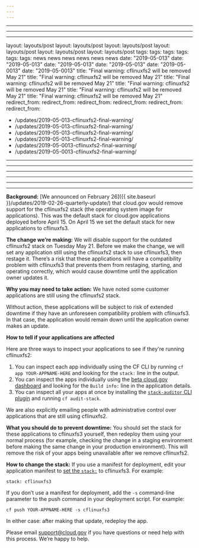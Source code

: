 ```yaml
---
---
---
```

---
---
---
layout: layouts/post
layout: layouts/post
layout: layouts/post
layout: layouts/post
layout: layouts/post
layout: layouts/post
tags:
tags:
tags:
tags:
tags:
tags:
  news
  news
  news
  news
  news
  news
date: "2019-05-013"
date: "2019-05-013"
date: "2019-05-013"
date: "2019-05-013"
date: "2019-05-0013"
date: "2019-05-0013"
title: "Final warning: cflinuxfs2 will be removed May 21" 
title: "Final warning: cflinuxfs2 will be removed May 21" 
title: "Final warning: cflinuxfs2 will be removed May 21" 
title: "Final warning: cflinuxfs2 will be removed May 21" 
title: "Final warning: cflinuxfs2 will be removed May 21" 
title: "Final warning: cflinuxfs2 will be removed May 21" 
redirect_from:
redirect_from:
redirect_from:
redirect_from:
redirect_from:
redirect_from:
  - /updates/2019-05-013-cflinuxfs2-final-warning/
  - /updates/2019-05-013-cflinuxfs2-final-warning/
  - /updates/2019-05-013-cflinuxfs2-final-warning/
  - /updates/2019-05-013-cflinuxfs2-final-warning/
  - /updates/2019-05-0013-cflinuxfs2-final-warning/
  - /updates/2019-05-0013-cflinuxfs2-final-warning/
---
---
---
---
---
---

**Background:** [We announced on February 26]({{ site.baseurl }}/updates/2019-02-26-quarterly-update/) that cloud.gov would remove support for the cflinuxfs2 stack (the operating system image for applications). This was the default stack for cloud.gov applications deployed before April 15. On April 15 we set the default stack for new applications to cflinuxfs3.

**The change we’re making:** We will disable support for the outdated cflinuxfs2 stack on Tuesday May 21. Before we make the change, we will set any application still using the cflinuxfs2 stack to use cflinuxfs3, then restage it. There’s a risk that these applications will have a compatibility problem with cflinuxfs3 that prevents them from restaging, starting, and operating correctly, which would cause downtime until the application owner updates it.

**Why you may need to take action:**
We have noted some customer applications are still using the cflinuxfs2 stack.

Without action, these applications will be subject to risk of extended downtime if they have an unforeseen compatibility problem with cflinuxfs3. In that case, the application would remain down until the application owner makes an update. 

**How to tell if your applications are affected**

Here are three ways to inspect your applications to see if they're running cflinuxfs2:

1. You can inspect each app individually using the CF CLI by running `cf app YOUR-APPNAME-HERE` and looking for the `stack:` line in the output.
1. You can inspect the apps individually using the [beta cloud.gov dashboard](https://dashboard-beta.fr.cloud.gov/applications) and looking for the `Build info:` line in the application details.
1. You can inspect all your apps at once by installing the [`stack-auditor` CLI plugin](https://github.com/cloudfoundry/stack-auditor) and running `cf audit-stack`.

We are also explicitly emailing people with administrative control over applications that are still using cflinuxfs2.

**What you should do to prevent downtime:** You should set the stack for these applications to cflinuxfs3 yourself, then redeploy them using your normal process (for example, checking the change in a staging environment before making the same change in your production environment). This will remove the risk of your apps being unavailable after we remove cflinuxfs2.

**How to change the stack:**
If you use a manifest for deployment, edit your application manifest to [set the `stack:`](https://docs.cloudfoundry.org/devguide/deploy-apps/manifest-attributes.html#stack) to cflinuxfs3. For example:
```
stack: cflinuxfs3
```
If you don’t use a manifest for deployment, add the `-s` command-line parameter to the push command in your deployment script. For example:
```
cf push YOUR-APPNAME-HERE -s cflinuxfs3
```
In either case: after making that update, redeploy the app.

Please email [support@cloud.gov](mailto:support@cloud.gov) if you have questions or need help with this process. We’re happy to help.
